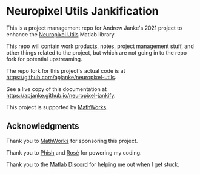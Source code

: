 # Neuropixel Utils Jankification

This is a project management repo for Andrew Janke's 2021 project to enhance the [Neuropixel Utils](https://github.com/djoshea/neuropixel-utils) Matlab library.

This repo will contain work products, notes, project management stuff, and other things related to the project, but which are not going in to the repo fork for potential upstreaming.

The repo fork for this project's actual code is at <https://github.com/apjanke/neuropixel-utils>.

See a live copy of this documentation at <https://apjanke.github.io/neuropixel-jankify>.

This project is supported by [MathWorks](https://mathworks.com).

## Acknowledgments

Thank you to [MathWorks](https://mathworks.com) for sponsoring this project.

Thank you to [Phish](https://livephish.com) and [Rosé](https://www.youtube.com/watch?v=Q88P1gpOJxA) for powering my coding.

Thank you to the [Matlab Discord](https://discord.gg/bBMbNCT) for helping me out when I get stuck.

